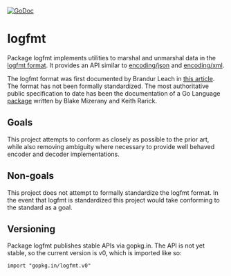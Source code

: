 [![GoDoc](https://godoc.org/gopkg.in/logfmt.v0?status.svg)](https://godoc.org/gopkg.in/logfmt.v0)

# logfmt

Package logfmt implements utilities to marshal and unmarshal data in the [logfmt
format](https://brandur.org/logfmt). It provides an API similar to
[encoding/json](http://golang.org/pkg/encoding/json/) and
[encoding/xml](http://golang.org/pkg/encoding/xml/).

The logfmt format was first documented by Brandur Leach in [this
article](https://brandur.org/logfmt). The format has not been formally
standardized. The most authoritative public specification to date has been the
documentation of a Go Language [package](http://godoc.org/github.com/kr/logfmt)
written by Blake Mizerany and Keith Rarick.

## Goals

This project attempts to conform as closely as possible to the prior art, while
also removing ambiguity where necessary to provide well behaved encoder and
decoder implementations.

## Non-goals

This project does not attempt to formally standardize the logfmt format. In the
event that logfmt is standardized this project would take conforming to the
standard as a goal.

## Versioning

Package logfmt publishes stable APIs via gopkg.in. The API is not yet stable, so
the current version is v0, which is imported like so:

    import "gopkg.in/logfmt.v0"
